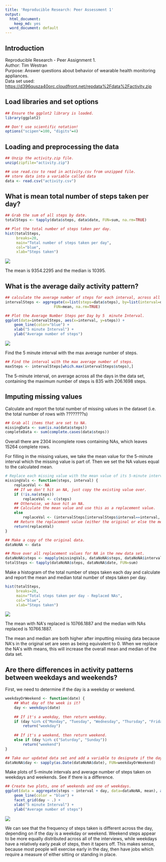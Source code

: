 ```yaml
---
title: 'Reproducible Research: Peer Assessment 1'
output:
  html_document:
    keep_md: yes
  word_document: default
---
```

## Introduction
Reproducible Research - Peer Assignment 1.  
Author:  Tim Westran  
Purpose:  Answer questions about behavior of wearable health monitoring appliances.  
Data set used:  https://d396qusza40orc.cloudfront.net/repdata%2Fdata%2Factivity.zip

## Load libraries and set options

```r
## Ensure the ggplot2 library is loaded.
library(ggplot2)

## Don't use scientific notation!
options("scipen"=100, "digits"=4)
```

## Loading and preprocessing the data

```r
## Unzip the activity.zip file.
unzip(zipfile="activity.zip")

## use read.csv to read in activity.csv from unzipped file.
## store data into a variable called data
data <- read.csv("activity.csv")
```

## What is mean total number of steps taken per day?

```r
## Grab the sum of all steps by date.
totalSteps <- tapply(data$steps, data$date, FUN=sum, na.rm=TRUE)

## Plot the total number of steps taken per day.
hist(totalSteps, 
     breaks=20,
     main="Total number of steps taken per day", 
     col="blue", 
     xlab="Steps taken")
```

![](PA1_template_files/figure-html/unnamed-chunk-1-1.png)<!-- -->
    
The mean is 9354.2295 and the median is 10395.

## What is the average daily activity pattern?

```r
## calculate the average number of steps for each interval, across all days.
intervalSteps <- aggregate(x=list(steps=data$steps), by=list(interval=data$interval),
                      FUN=mean, na.rm=TRUE)

## Plot the Average Number Steps per Day by 5  minute Interval.
ggplot(data=intervalSteps, aes(x=interval, y=steps)) +
    geom_line(color="blue") +
    xlab("5 minute Interval") +
    ylab("Average number of steps")
```

![](PA1_template_files/figure-html/avgdailyactivity-1.png)<!-- -->

Find the 5 minute interval with the max average number of steps.

```r
## Find the interval with the max average number of steps.
maxSteps <- intervalSteps[which.max(intervalSteps$steps),]
```


The 5-minute interval, on average across all the days in the data set, 
containing the maximum number of steps is 835 with 206.1698 steps.


## Imputing missing values
Calculate and report the total number of missing values in the dataset (i.e. the total number of rows with ????????s)


```r
## Grab all items that are set to NA.
missingData <- sum(is.na(data$steps))
completeData <- sum(complete.cases(data$steps))
```

Overall there are  2304 incomplete rows containing NAs, which leaves 15264 complete rows.

For filling in the missing values, we take the mean value for the 5-minute interval which the missing value is 
part of. Then we set the NA values equal to the calculated mean.


```r
# Replace each missing value with the mean value of its 5-minute interval
missingVals <- function(steps, interval) {
    replaceVal <- NA
    ## If we don't hit an NA, just copy the existing value over.
    if (!is.na(steps))
        replaceVal <- c(steps)
    ## Otherwise, we have hit an NA.  
    ## Calculate the mean value and use this as a replacement value.
    else
        replaceVal <- (intervalSteps[intervalSteps$interval==interval, "steps"])
    ## Return the replacement value (either the original or else the mean)
    return(replaceVal)
}

## Make a copy of the original data.
dataNoNA <- data

## Move over all replacement values for NA in the new data set.
dataNoNA$steps <- mapply(missingVals, dataNoNA$steps, dataNoNA$interval)
totalSteps <- tapply(dataNoNA$steps, dataNoNA$date, FUN=sum)
```

Make a histogram of the total number of steps taken each day and calculate and report the mean and median total number of steps taken per day. 


```r
hist(totalSteps, 
     breaks=20,
     main="Total steps taken per day - Replaced NAs", 
     col="blue", 
     xlab="Steps taken")
```

![](PA1_template_files/figure-html/unnamed-chunk-3-1.png)<!-- -->

The mean with NA's replaced is 10766.1887 
and the median with NAs replaced is 10766.1887.

The mean and median are both higher after imputting missing data because NA's in the original set
are seen as being equivalent to 0.  When we replace the NA's with means, this will increase the
overall mean and median of the data set.  


## Are there differences in activity patterns between weekdays and weekends?
First, we need to determine if the day is a weekday or weekend.

```r
weekdayOrWeekend <- function(date) {
    ## What day of the week is it?
    day <- weekdays(date)
    
    ## If it's a weekday, then return weekday.
    if (day %in% c("Monday", "Tuesday", "Wednesday", "Thursday", "Friday"))
        return("weekday")
    
    ## If it's a weekend, then return weekend.
    else if (day %in% c("Saturday", "Sunday"))
        return("weekend")
}

## Take our updated data set and add a variable to designate if the day is a weekday or weekend
dataNoNA$day <- sapply(as.Date(dataNoNA$date), FUN=weekdayOrWeekend)
```

Make plots of 5-minute intervals and average number of steps taken on weekdays
and weekends.  See if there is a difference.


```r
## Create two plots, one of weekends and one of weekdays.
ggplot(data = aggregate(steps ~ interval + day, data=dataNoNA, mean), aes(interval, steps)) + 
    geom_line(color = "blue") + 
    facet_grid(day ~ .) +
    xlab("5 minute Interval") + 
    ylab("Average number of steps")
```

![](PA1_template_files/figure-html/weekdayweekendplot-1.png)<!-- -->

We can see that the frequency of steps taken is different across the day, depending on if the day is a 
weekday or weekend.  Weekend steps appear to be more equally distributed across all of the interviews, while weekdays
have a relatively early peak of steps, then it tapers off.  This makes sense, because most people will
exercise early in the day, then have jobs which require a measure of either sitting or standing in place.
